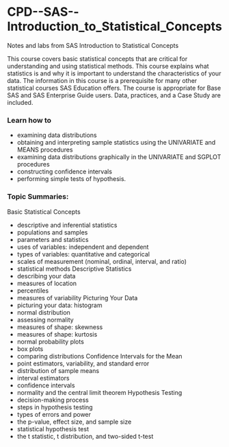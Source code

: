 # CPD--SAS--Introduction_to_Statistical_Concepts
Notes and labs from SAS Introduction to Statistical Concepts

This course covers basic statistical concepts that are critical for understanding and using statistical methods. This course explains what statistics is and why it is important to understand the characteristics of your data.
The information in this course is a prerequisite for many other statistical courses SAS Education offers. The course is appropriate for Base SAS and SAS Enterprise Guide users. Data, practices, and a Case Study are included.

### Learn how to
- examining data distributions
- obtaining and interpreting sample statistics using the UNIVARIATE and MEANS procedures
- examining data distributions graphically in the UNIVARIATE and SGPLOT procedures
- constructing confidence intervals
- performing simple tests of hypothesis.

### Topic Summaries:
Basic Statistical Concepts 
- descriptive and inferential statistics
- populations and samples
- parameters and statistics
- uses of variables: independent and dependent
- types of variables: quantitative and categorical
- scales of measurement (nominal, ordinal, interval, and ratio)
- statistical methods
Descriptive Statistics 
- describing your data
- measures of location
- percentiles
- measures of variability
Picturing Your Data 
- picturing your data: histogram
- normal distribution
- assessing normality
- measures of shape: skewness
- measures of shape: kurtosis
- normal probability plots
- box plots
- comparing distributions
Confidence Intervals for the Mean 
- point estimators, variability, and standard error
- distribution of sample means
- interval estimators
- confidence intervals
- normality and the central limit theorem
Hypothesis Testing 
- decision-making process
- steps in hypothesis testing
- types of errors and power
- the p-value, effect size, and sample size
- statistical hypothesis test
- the t statistic, t distribution, and two-sided t-test
